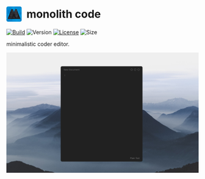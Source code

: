 <h1><img src="./res/img/icon.png" width="40px" style="vertical-align: -10px; margin-right: 6px"> monolith code</h1>

[![Build](https://github.com/Haeri/MonolithCode2/actions/workflows/builder.yml/badge.svg)](https://github.com/Haeri/MonolithCode2/actions/workflows/builder.yml)
![Version](https://img.shields.io/badge/dynamic/json?url=https://raw.githubusercontent.com/Haeri/MonolithCode2/master/package.json&label=version&query=$['version']&color=blue)
[![License](https://img.shields.io/github/license/haeri/MonolithCode2.svg)](https://github.com/Haeri/MonolithCode2/blob/master/LICENSE)
![Size](https://img.shields.io/github/languages/code-size/Haeri/MonolithCode2)

minimalistic coder editor.

<img src="./doc/screenshot2.png" width="">